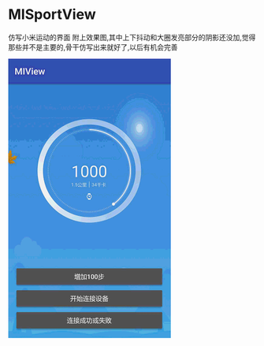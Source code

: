 # MISportView
仿写小米运动的界面
附上效果图,其中上下抖动和大圈发亮部分的阴影还没加,觉得那些并不是主要的,骨干仿写出来就好了,以后有机会完善

![](https://github.com/qguangyao/MISportView/blob/master/preview/jdfw.gif)
